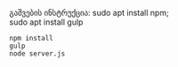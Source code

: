 გაშვების ინსტრუქცია:
    sudo apt install npm;   
    sudo apt install gulp


    npm install
    gulp
    node server.js
